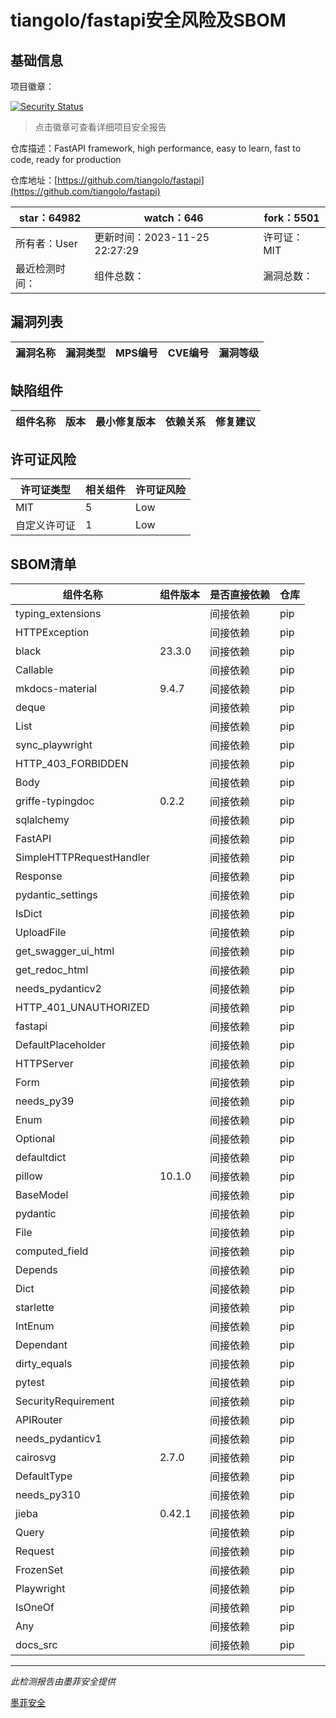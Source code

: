 # tiangolo/fastapi安全风险及SBOM

## 基础信息

项目徽章：

[![Security Status](https://www.murphysec.com/platform3/v31/badge/1728482886109057024.svg)](https://www.murphysec.com/console/report/1724498421639241728/1728482886109057024)

> 点击徽章可查看详细项目安全报告

仓库描述：FastAPI framework, high performance, easy to learn, fast to code, ready for production

仓库地址：[https://github.com/tiangolo/fastapi](https://github.com/tiangolo/fastapi)

| star：64982 | watch：646 | fork：5501 |
| ----------- | -------------- | ------------ |
| 所有者：User | 更新时间：2023-11-25 22:27:29 | 许可证：MIT |
| 最近检测时间： | 组件总数： | 漏洞总数： |




## 漏洞列表

| 漏洞名称 | 漏洞类型 | MPS编号 | CVE编号 | 漏洞等级 |
| ------- | ------ | ------- | ------ | ----- |





## 缺陷组件

| 组件名称 | 版本 | 最小修复版本 | 依赖关系 | 修复建议 |
| -------- | ---- | ------------ | -------- | -------- |





## 许可证风险

| 许可证类型 | 相关组件 | 许可证风险 |
| ---------- | -------- | ---------- |
|MIT|5|Low|
|自定义许可证|1|Low|




## SBOM清单

| 组件名称 | 组件版本 | 是否直接依赖 | 仓库 |
| -------- | -------- | ------------ | ---- |
|typing_extensions||间接依赖|pip|
|HTTPException||间接依赖|pip|
|black|23.3.0|间接依赖|pip|
|Callable||间接依赖|pip|
|mkdocs-material|9.4.7|间接依赖|pip|
|deque||间接依赖|pip|
|List||间接依赖|pip|
|sync_playwright||间接依赖|pip|
|HTTP_403_FORBIDDEN||间接依赖|pip|
|Body||间接依赖|pip|
|griffe-typingdoc|0.2.2|间接依赖|pip|
|sqlalchemy||间接依赖|pip|
|FastAPI||间接依赖|pip|
|SimpleHTTPRequestHandler||间接依赖|pip|
|Response||间接依赖|pip|
|pydantic_settings||间接依赖|pip|
|IsDict||间接依赖|pip|
|UploadFile||间接依赖|pip|
|get_swagger_ui_html||间接依赖|pip|
|get_redoc_html||间接依赖|pip|
|needs_pydanticv2||间接依赖|pip|
|HTTP_401_UNAUTHORIZED||间接依赖|pip|
|fastapi||间接依赖|pip|
|DefaultPlaceholder||间接依赖|pip|
|HTTPServer||间接依赖|pip|
|Form||间接依赖|pip|
|needs_py39||间接依赖|pip|
|Enum||间接依赖|pip|
|Optional||间接依赖|pip|
|defaultdict||间接依赖|pip|
|pillow|10.1.0|间接依赖|pip|
|BaseModel||间接依赖|pip|
|pydantic||间接依赖|pip|
|File||间接依赖|pip|
|computed_field||间接依赖|pip|
|Depends||间接依赖|pip|
|Dict||间接依赖|pip|
|starlette||间接依赖|pip|
|IntEnum||间接依赖|pip|
|Dependant||间接依赖|pip|
|dirty_equals||间接依赖|pip|
|pytest||间接依赖|pip|
|SecurityRequirement||间接依赖|pip|
|APIRouter||间接依赖|pip|
|needs_pydanticv1||间接依赖|pip|
|cairosvg|2.7.0|间接依赖|pip|
|DefaultType||间接依赖|pip|
|needs_py310||间接依赖|pip|
|jieba|0.42.1|间接依赖|pip|
|Query||间接依赖|pip|
|Request||间接依赖|pip|
|FrozenSet||间接依赖|pip|
|Playwright||间接依赖|pip|
|IsOneOf||间接依赖|pip|
|Any||间接依赖|pip|
|docs_src||间接依赖|pip|


------

*此检测报告由墨菲安全提供*

[墨菲安全](www.murphysec.com)